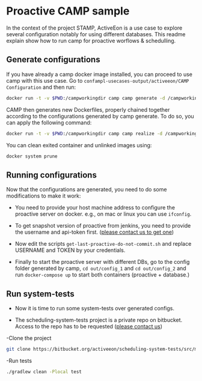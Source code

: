 # Proactive CAMP sample

In the context of the project STAMP, ActiveEon is a use case to explore several configuration notably for using different databases. This readme explain show how to run camp for proactive worflows & schedulling.

## Generate configurations

If you have already a camp docker image installed, you can proceed to use camp with this use case. Go to `confampl-usecases-output/activeeon/CAMP Configuration` and then run:

```bash
docker run -t -v $PWD:/campworkingdir camp camp generate -d /campworkingdir
```

CAMP then generates new Dockerfiles, properly chained together according to the
configurations generated by camp generate. To do so, you can apply the following
 command:

```bash
docker run -t -v $PWD:/campworkingdir camp camp realize -d /campworkingdir
```

You can clean exited container and unlinked images using:

```bash
docker system prune
```

## Running configurations

Now that the configurations are generated, you need to do some modifications
to make it work:

* You need to provide your host machine address to configure the
 proactive server on docker. e.g., on mac or linux you can use `ifconfig`.

* To get snapshot version of proactive from jenkins, you need to provide the
username and api-token first. ([please contact us to get one](mailto:fabien.viale@activeeon.com))

* Now edit the scripts `get-last-proactive-do-not-commit.sh` and replace
USERNAME and TOKEN by your credentials.

* Finally to start the proactive server with different DBs, go to the config folder generated
by camp, `cd out/config_1` and `cd out/config_2` and run `docker-compose up`
to start both containers (proactive + database.)

## Run system-tests

* Now it is time to run some system-tests over generated configs.

* The scheduling-system-tests project is a private repo on bitbucket. Access to the repo has to be requested ([please contact us](mailto:fabien.viale@activeeon.com))

-Clone the project
```bash
git clone https://bitbucket.org/activeeon/scheduling-system-tests/src/master/
```
-Run tests
```bash
./gradlew clean -Plocal test
```

